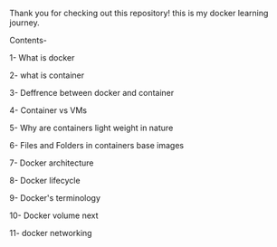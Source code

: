 Thank you for checking out this repository! this is my docker learning journey.

Contents-

1- What is docker

2- what is container

3- Deffrence between docker and container

4- Container vs VMs

5- Why are containers light weight in nature

6- Files and Folders in containers base images

7- Docker architecture

8- Docker lifecycle

9- Docker's terminology

10- Docker volume next

11- docker networking 
